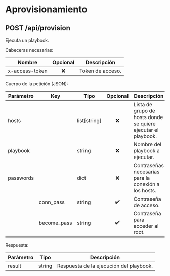 # Aprovisionamiento

## POST /api/provision

Ejecuta un playbook.

Cabeceras necesarias:

| Nombre         | Opcional | Descripción      |
| -------------- | :------: | ---------------- |
| x-access-token |   :x:    | Token de acceso. |

Cuerpo de la petición (JSON):

| Parámetro | Key         | Tipo         |      Opcional      | Descripción                                                  |
| --------- | ----------- | ------------ | :----------------: | ------------------------------------------------------------ |
| hosts     |             | list[string] |        :x:         | Lista de grupo de hosts donde se quiere ejecutar el playbook. |
| playbook  |             | string       |        :x:         | Nombre del playbook a ejecutar.                              |
| passwords |             | dict         |        :x:         | Contraseñas necesarias para la conexión a los hosts.         |
|           | conn_pass   | string       | :heavy_check_mark: | Contraseña de acceso.                                        |
|           | become_pass | string       | :heavy_check_mark: | Contraseña para acceder al root.                             |

Respuesta:

| Parámetro | Tipo   | Descripción                             |
| --------- | ------ | --------------------------------------- |
| result    | string | Respuesta de la ejecución del playbook. |